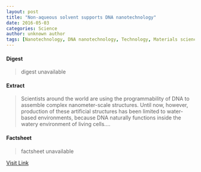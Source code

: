 ```yaml
---
layout: post
title: "Non-aqueous solvent supports DNA nanotechnology"
date: 2016-05-03
categories: Science
author: unknown author
tags: [Nanotechnology, DNA nanotechnology, Technology, Materials science, Manufacturing, Applied and interdisciplinary physics, Artificial objects, Physical sciences, Materials, Chemistry, Emerging technologies]
---
```



#### Digest
>digest unavailable

#### Extract
>Scientists around the world are using the programmability of DNA to assemble complex nanometer-scale structures. Until now, however, production of these artificial structures has been limited to water-based environments, because DNA naturally functions inside the watery environment of living cells....

#### Factsheet
>factsheet unavailable

[Visit Link](http://phys.org/news351926390.html)


